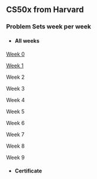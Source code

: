 ## CS50x from Harvard
### Problem Sets week per week

- #### All weeks

<a href="/week-0">Week 0</a>

<a href="/week-1">Week 1</a>

Week 2

Week 3

Week 4

Week 5

Week 6

Week 7

Week 8

Week 9

- #### Certificate
